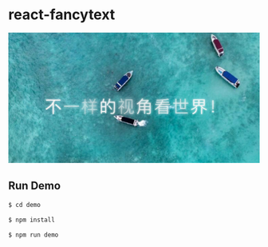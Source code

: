 # react-fancytext

![demo](images/demo.jpg)

## Run Demo

```
$ cd demo
```

```
$ npm install
```

```
$ npm run demo
```
